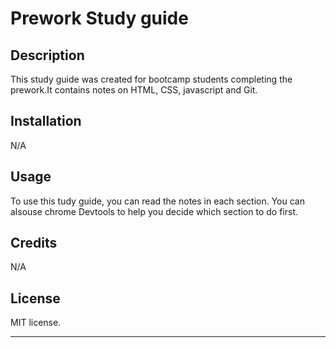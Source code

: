 # Prework Study guide

## Description

This study guide was created for bootcamp students completing the prework.It contains notes on HTML, CSS, javascript and Git.



## Installation

N/A

## Usage

To use this tudy guide, you can read the notes in each section. You can alsouse chrome Devtools to help you decide which section to do first.

## Credits

N/A

## License

MIT license.

---

